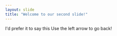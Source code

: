 ```yaml
---
layout: slide
title: "Welcome to our second slide!"
---
```

I'd prefer it to say this
Use the left arrow to go back!
